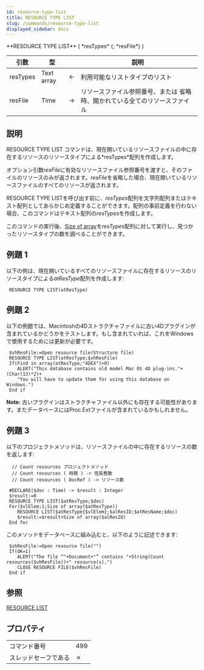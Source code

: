 ```yaml
---
id: resource-type-list
title: RESOURCE TYPE LIST
slug: /commands/resource-type-list
displayed_sidebar: docs
---
```


<!--REF #_command_.RESOURCE TYPE LIST.Syntax-->**RESOURCE TYPE LIST** ( *resTypes* {; *resFile*} )<!-- END REF-->
<!--REF #_command_.RESOURCE TYPE LIST.Params-->
| 引数 | 型 |  | 説明 |
| --- | --- | --- | --- |
| resTypes | Text array | &#8592; | 利用可能なリストタイプのリスト |
| resFile | Time | &#8594;  | リソースファイル参照番号、または 省略時、開かれている全てのリソースファイル |

<!-- END REF-->

## 説明 

<!--REF #_command_.RESOURCE TYPE LIST.Summary-->RESOURCE TYPE LIST コマンドは、現在開いているリソースファイルの中に存在するリソースのリソースタイプによる*resTypes*配列を作成します。<!-- END REF-->

オプション引数*resFile*に有効なリソースファイル参照番号を渡すと、そのファイルのリソースのみが返されます。*resFile*を省略した場合、現在開いているリソースファイルのすべてのリソースが返されます。

RESOURCE TYPE LISTを呼び出す前に、*resTypes*配列を文字列配列またはテキスト配列としてあらかじめ定義することができます。配列の事前定義を行わない場合、このコマンドはテキスト配列の*resTypes*を作成します。

このコマンドの実行後、[Size of array](size-of-array.md "Size of array")を*resTypes*配列に対して実行し、見つかったリソースタイプの数を調べることができます。

## 例題 1 

以下の例は、現在開いているすべてのリソースファイルに存在するリソースのリソースタイプによる*atResType*配列を作成します:

```4d
 RESOURCE TYPE LIST(atResType)
```

## 例題 2 

以下の例題では、Macintoshの4Dストラクチャファイルに古い4Dプラグインが含まれているかどうかをテストします。もし含まれていれば、これをWindowsで使用するためには更新が必要です。

```4d
 $vhResFile:=Open resource file(Structure file)
 RESOURCE TYPE LIST(atResType;$vhResFile)
 If(Find in array(atResType;"4DEX")>0)
    ALERT("This database contains old model Mac OS 4D plug-ins."+(Char(13)*2)+
    "You will have to update them for using this database on Windows.")
 End if
```

**Note:** 古いプラグインはストラクチャファイル以外にも存在する可能性があります。またデータベースにはProc.Extファイルが含まれているかもしれません。

## 例題 3 

以下のプロジェクトメソッドは、リソースファイルの中に存在するリソースの数を返します: 

```4d
  // Count resources プロジェクトメソッド
  // Count resources ( 時間 ) -> 倍長整数
  // Count resources ( DocRef ) -> リソース数
 
 #DECLARE($doc : Time) -> $result : Integer
 $result:=0
 RESOURCE TYPE LIST($atResType;$doc)
 For($vlElem;1;Size of array($atResType))
    RESOURCE LIST($atResType{$vlElem};$alResID;$atResName;$doc)
    $result:=$result+Size of array($alResID)
 End for
```

このメソッドをデータベースに組み込むと、以下のように記述できます:

```4d
 $vhResFile:=Open resource file("")
 If(OK=1)
    ALERT("The file “"+Document+"” contains "+String(Count resources($vhResFile))+" resource(s).")
    CLOSE RESOURCE FILE($vhResFile)
 End if
```

## 参照 

[RESOURCE LIST](resource-list.md)  

## プロパティ

|  |  |
| --- | --- |
| コマンド番号 | 499 |
| スレッドセーフである | &cross; |


